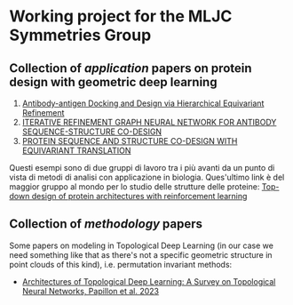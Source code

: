 # Working project for the MLJC Symmetries Group

## Collection of *application* papers on protein design with geometric deep learning

1. [Antibody-antigen Docking and Design via Hierarchical Equivariant Refinement](https://arxiv.org/pdf/2207.06616.pdf)
2. [ITERATIVE REFINEMENT GRAPH NEURAL NETWORK FOR ANTIBODY SEQUENCE-STRUCTURE CO-DESIGN](https://arxiv.org/pdf/2110.04624v3.pdf)
3. [PROTEIN SEQUENCE AND STRUCTURE CO-DESIGN WITH EQUIVARIANT TRANSLATION](https://arxiv.org/pdf/2210.08761v2.pdf)

Questi esempi sono di due gruppi di lavoro tra i più avanti da un punto di vista di metodi di analisi con applicazione in biologia. Ques'ultimo link è del maggior gruppo
al mondo per lo studio delle strutture delle proteine: [Top-down design of protein architectures with reinforcement learning](https://www.ipd.uw.edu/wp-content/uploads/2023/04/science.adf6591.pdf)

## Collection of *methodology* papers

Some papers on modeling in Topological Deep Learning (in our case we need something like that as there's not a specific geometric structure in point clouds of this kind), i.e. permutation invariant methods: 

* [Architectures of Topological Deep Learning: A Survey on Topological Neural Networks, Papillon et al. 2023](https://arxiv.org/abs/2304.10031)

